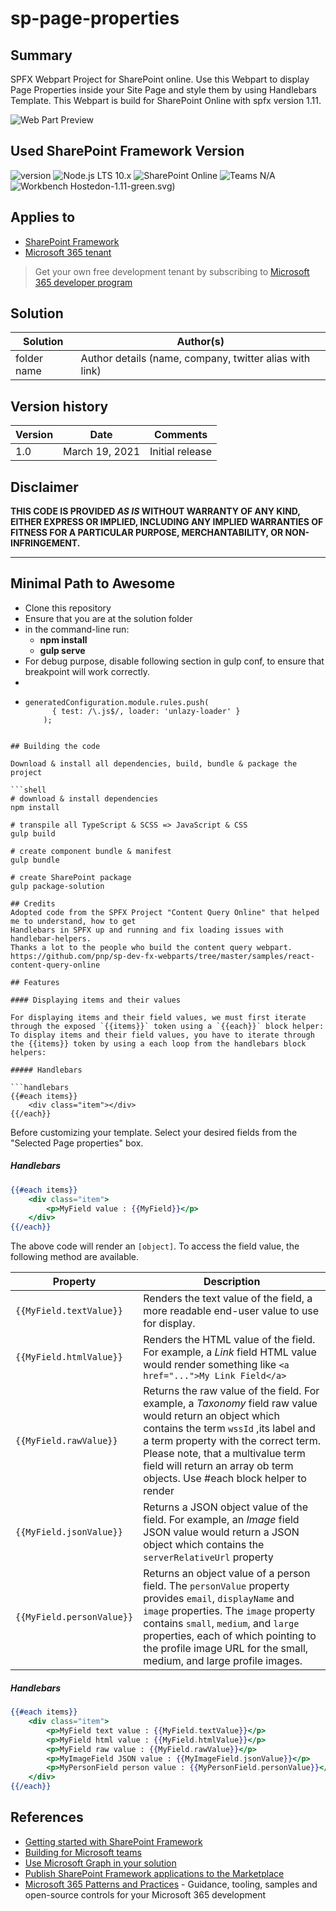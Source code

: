 # sp-page-properties

## Summary

SPFX Webpart Project for SharePoint online. 
Use this Webpart to display Page Properties inside your Site Page and style them by using Handlebars Template. 
This Webpart is build for SharePoint Online with spfx version 1.11.

![Web Part Preview](https://raw.githubusercontent.com/SolidSpace/Display-Page-Properties/main/assets/display-page-properties-webpart.GIF)

## Used SharePoint Framework Version

![version](https://img.shields.io/badge/version-1.11-green.svg)
![Node.js LTS 10.x](https://img.shields.io/badge/Node.js-LTS%2010.x-green.svg)
![SharePoint Online](https://img.shields.io/badge/SharePoint-Online-red.svg)
![Teams N/A](https://img.shields.io/badge/Teams-N%2FA-lightgrey.svg)
![Workbench Hosted](https://img.shields.io/badge/Workbench-Hosted-yellow.svg)on-1.11-green.svg)

## Applies to

- [SharePoint Framework](https://aka.ms/spfx)
- [Microsoft 365 tenant](https://docs.microsoft.com/en-us/sharepoint/dev/spfx/set-up-your-developer-tenant)

> Get your own free development tenant by subscribing to [Microsoft 365 developer program](http://aka.ms/o365devprogram)

## Solution

Solution|Author(s)
--------|---------
folder name | Author details (name, company, twitter alias with link)

## Version history

Version|Date|Comments
-------|----|--------
1.0|March 19, 2021|Initial release

## Disclaimer

**THIS CODE IS PROVIDED *AS IS* WITHOUT WARRANTY OF ANY KIND, EITHER EXPRESS OR IMPLIED, INCLUDING ANY IMPLIED WARRANTIES OF FITNESS FOR A PARTICULAR PURPOSE, MERCHANTABILITY, OR NON-INFRINGEMENT.**

---

## Minimal Path to Awesome

- Clone this repository
- Ensure that you are at the solution folder
- in the command-line run:
  - **npm install**
  - **gulp serve**
- For debug purpose, disable following section in gulp conf, to ensure that breakpoint will work correctly.
- 
- ```gulp
  generatedConfiguration.module.rules.push(
        { test: /\.js$/, loader: 'unlazy-loader' }
      );
```

## Building the code

Download & install all dependencies, build, bundle & package the project

```shell
# download & install dependencies
npm install

# transpile all TypeScript & SCSS => JavaScript & CSS
gulp build

# create component bundle & manifest
gulp bundle

# create SharePoint package
gulp package-solution

## Credits 
Adopted code from the SPFX Project "Content Query Online" that helped me to understand, how to get 
Handlebars in SPFX up and running and fix loading issues with handlebar-helpers. 
Thanks a lot to the people who build the content query webpart. 
https://github.com/pnp/sp-dev-fx-webparts/tree/master/samples/react-content-query-online

## Features

#### Displaying items and their values

For displaying items and their field values, we must first iterate through the exposed `{{items}}` token using a `{{each}}` block helper:
To display items and their field values, you have to iterate through the {{items}} token by using a each loop from the handlebars block helpers:

##### Handlebars

```handlebars
{{#each items}}
    <div class="item"></div>
{{/each}}
```
Before customizing your template. Select your desired fields from the "Selected Page properties" box. 

##### Handlebars

```handlebars
{{#each items}}
    <div class="item">
        <p>MyField value : {{MyField}}</p>
    </div>
{{/each}}
```

The above code will render an `[object]`. To access the field value, the following method are available.

Property | Description
---------|---------------
`{{MyField.textValue}}` | Renders the text value of the field, a more readable end-user value to use for display.
`{{MyField.htmlValue}}` | Renders the HTML value of the field. For example, a *Link* field HTML value would render something like `<a href="...">My Link Field</a>`
`{{MyField.rawValue}}`  | Returns the raw value of the field. For example, a *Taxonomy* field raw value would return an object which contains the term `wssId` ,its label and a term property with the correct term. Please note, that a multivalue term field will return an array ob term objects. Use #each block helper to render
`{{MyField.jsonValue}}`  | Returns a JSON object value of the field. For example, an *Image* field JSON value would return a JSON object which contains the `serverRelativeUrl` property
`{{MyField.personValue}}`  | Returns an object value of a person field. The `personValue` property provides `email`, `displayName` and `image` properties. The `image` property contains `small`, `medium`, and `large` properties, each of which pointing to the profile image URL for the small, medium, and large profile images.


##### Handlebars

```handlebars
{{#each items}}
    <div class="item">
        <p>MyField text value : {{MyField.textValue}}</p>
        <p>MyField html value : {{MyField.htmlValue}}</p>
        <p>MyField raw value : {{MyField.rawValue}}</p>
        <p>MyImageField JSON value : {{MyImageField.jsonValue}}</p>
        <p>MyPersonField person value : {{MyPersonField.personValue}}</p>
    </div>
{{/each}}
```

## References

- [Getting started with SharePoint Framework](https://docs.microsoft.com/en-us/sharepoint/dev/spfx/set-up-your-developer-tenant)
- [Building for Microsoft teams](https://docs.microsoft.com/en-us/sharepoint/dev/spfx/build-for-teams-overview)
- [Use Microsoft Graph in your solution](https://docs.microsoft.com/en-us/sharepoint/dev/spfx/web-parts/get-started/using-microsoft-graph-apis)
- [Publish SharePoint Framework applications to the Marketplace](https://docs.microsoft.com/en-us/sharepoint/dev/spfx/publish-to-marketplace-overview)
- [Microsoft 365 Patterns and Practices](https://aka.ms/m365pnp) - Guidance, tooling, samples and open-source controls for your Microsoft 365 development
